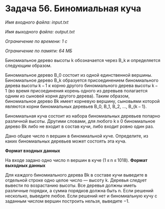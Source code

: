 # Задача 56. Биномиальная куча
*Имя входного файла: input.txt*

*Имя выходного файла: output.txt*

*Ограничение по времени: 1 с*

*Ограничение по памяти: 64 МБ*

Биномиальное дерево высоты k обозначается через B_k и определяется следующим образом.

Биномиальное дерево B_0 состоит из одной единственной вершины.
Биномиальное дерево B_k образуется присоединением биномиального дерева высоты k − 1 к корню другого биномиального дерева высоты k − 1 (во время присоединения корень одного из деревьев полагается одним из сыновей корня другого дерева).
Таким образом, биномиальное дерево Bk имеет корневую вершину, сыновьями которой являются корни биномиальных деревьев B_0, B_1, B_2, …, B_{k − 1}.



Биномиальная куча состоит из набора биномиальных деревьев попарно различной высоты. Другими словами, для любого k ≥ 0 биномиальное дерево Bk либо не входит в состав кучи, либо входит ровно один раз.

Дано общее число n вершин в биномиальной куче. Определите, из каких биномиальных деревьев может состоять эта куча.

**Формат входных данных**

На входе задано одно число n вершин в куче (1 ≤ n ≤ 1018).
**Формат выходных данных**

Для каждого биномиального дерева Bk в составе кучи выведите в отдельной строке одно целое число — высоту k. Деревья следует вывести по возрастанию высоты. Все деревья должны иметь различные порядки, а сумма порядков должна быть n.
Если решений несколько, выведите любое. Если решений нет и биномиальную кучу с заданным числом вершин построить нельзя, выведите −1.

